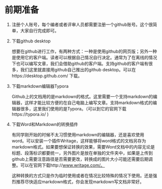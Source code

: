 # 前期准备

1. 注册个人账号，每个编者或者评审人员都需要注册一个github账号。这个很简单，大家自行完成即可。

2. 下载github desktop

   想要在github进行工作，有两种方式：一种是使用github的网页版；另外一种是使用它的客户端。读者可以根据自己情况自行决定。通常为了在离线的情况下也可以编写文章，我们会借助github的客户端。支持github的客户端有很多，我们这里就直接用github自己推出的github desktop。可以在https://desktop.github.com/ 下载。
   
3. 下载markdown编辑器Typora

   Github上的文档用的是markdown的格式。这里需要一个支持markdown的编辑器，这样才能比较方便的在自己电脑上编写文章。支持markdown格式的编辑器很多，这里我们使用的是Typora。（可以到它的官网下载https://typora.io/ )

4. 下载Word和Markdown的转换插件

   有同学刚开始的时候不太习惯使用markdown的编辑器，还是喜欢使用word。可以安装一个插件Writage，这样能够将word格式的文档另存为markdown格式。如果要想保证转换的效果，需要Word文档中的内容无论是标题、段落标识都要统一，另外图片是放在单独的文件夹中，如果是上传到github上需要注意路径是否需要更改，转换成的图片大小可能还需要后期调整。可以在官网下载http://www.writage.com/。
   
   这种转换的方式只是作为临时使用或者在情况比较特殊的情况下使用。还是强烈推荐尽快适应markdown格式，你会发现markdown写文档非常好。
   
